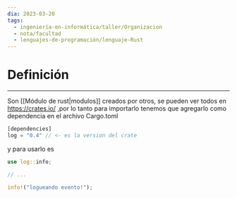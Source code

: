 ```yaml
---
dia: 2023-03-20
tags:
  - ingeniería-en-informática/taller/Organizacion
  - nota/facultad
  - lenguajes-de-programación/lenguaje-Rust
---
```

# Definición
---
Son [[Módulo de rust|modulos]] creados por otros, se pueden ver todos en https://crates.io/ ,por lo tanto para importarlo tenemos que agregarlo como dependencia en el archivo Cargo.toml

``` rust
[dependencies]
log = "0.4" // <- es la version del crate
```

y para usarlo es

``` rust
use log::info;

// ...

info!("logueando evento!");
```